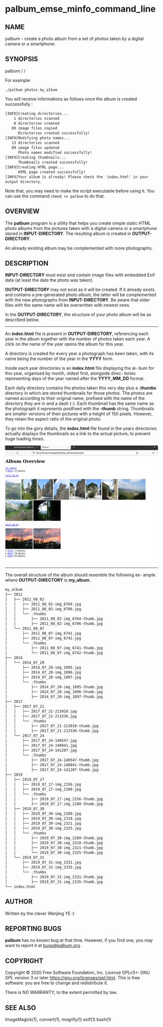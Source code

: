 # palbum_emse_minfo_command_line

## **NAME**

 palbum - create a photo album from a set of photos taken by a digital camera or a smartphone. 



## **SYNOPSIS** 

palbum /<INPUT-DIRECTORY/> /<OUTPUT-DIRECTORY/> 

For example:

```shell
./palbum photos my_album
```
You will receive informations as follows once the album is created successfully :
```
[INFO]Creating directories...
    1 directories scanned
    8 directories created
   89 image files copied
      Directories created successfully!
[INFO]Modifying photo names...
   13 directories scanned
   89 image files updated
      Photo names modified successfully!
[INFO]Creating thumbnails...
      Thumbnails created successfully!
[INFO]Creating HTML page...
      HTML page created successfully!
[INFO]Your album is already! Please check the 'index.html' in your output directory.
```

Note that, you may need to make the script executable before using it. You can use the command `chmod +x palbum` to do that.



## **OVERVIEW**

The  **palbum**  program is a utility that helps you create simple static HTML photo albums from the  pictures taken with a digital camera or a smartphone stored in **INPUT-DIRECTORY**.  The resulting album is created in  **OUTPUT-DIRECTORY**.  

An already existing album  may be complemented with more photographs. 



## **DESCRIPTION**

 **INPUT-DIRECTORY** must exist and contain image files with embedded Exif data (at least the date the photo was taken). 

**OUTPUT-DIRECTORY**  may not exist as it will be created.  If it already exists and contains a  pre-generated photo album,  the latter will be complemented with the new photographs from **INPUT-DIRECTORY**. Be aware that older files with the same name will be overwritten with newest ones. 	

In the **OUTPUT-DIRECTORY**, the structure of your photo album will be as described below. 	

---

An  **index.html** file is present in **OUTPUT-DIRECTORY**, referencing each year in the album together with the number of photos taken each year. A click on the name of the year opens the album for this year. 	

A  directory  is created for every year a photograph  has been taken, with its name being the number of the year in the **YYYY** form. 	

Inside each year directories is an **index.html** file displaying the al- bum for this year, organised by month, oldest first, alongside direc- tories  representing  days  of the year  named  after the  **YYYY_MM_DD** format. 	

Each daily directory contains  the photos taken this very day  plus a **.thumbs**  directory in which are stored  thumbnails  for those photos. The photos are named according to their original name,  prefixed with the name of the directory they are in and a dash (-). Each thumbnail  has the  same name  as  the photograph  it represents postfixed with the **-thumb** string.  Thumbnails are smaller versions of their pictures with a height of 150 pixels.  However, they retain the aspect ratio of the original photo. 	

To go into the gory details, the  **index.html**  file found in the years directories  actually displays the thumbnails as a link to the actual picture, to prevent huge loading times.



<img src=".\src\html.png" />

---

The overall structure of the album  should resemble the following ex- ample where **OUTPUT-DIRECTORY** is **my_album**. 

```
my_album
├── 2011
│   ├── 2011_08_02
│   │   ├── 2011_08_02-img_6704.jpg
│   │   ├── 2011_08_02-img_6706.jpg
│   │   └── .thumbs
│   │       ├── 2011_08_02-img_6704-thumb.jpg
│   │       ├── 2011_08_02-img_6706-thumb.jpg
│   └── 2011_08_07
│       ├── 2011_08_07-img_6741.jpg
│       ├── 2011_08_07-img_6742.jpg
│       └── .thumbs
│           ├── 2011_08_07-img_6741-thumb.jpg
│           └── 2011_08_07-img_6742-thumb.jpg
├── 2014
│   └── 2014_07_20
│       ├── 2014_07_20-img_1095.jpg
│       ├── 2014_07_20-img_1096.jpg
│       ├── 2014_07_20-img_1097.jpg
│       └── .thumbs
│           ├── 2014_07_20-img_1095-thumb.jpg
│           ├── 2014_07_20-img_1096-thumb.jpg
│           ├── 2014_07_20-img_1097-thumb.jpg
├── 2017
│   ├── 2017_07_21
│   │   ├── 2017_07_21-213010.jpg
│   │   ├── 2017_07_21-213336.jpg
│   │   └── .thumbs
│   │       ├── 2017_07_21-213010-thumb.jpg
│   │       ├── 2017_07_21-213336-thumb.jpg
│   └── 2017_07_24
│       ├── 2017_07_24-140547.jpg
│       ├── 2017_07_24-140841.jpg
│       ├── 2017_07_24-141207.jpg
│       └── .thumbs
│           ├── 2017_07_24-140547-thumb.jpg
│           ├── 2017_07_24-140841-thumb.jpg
│           ├── 2017_07_24-141207-thumb.jpg
├── 2019
│   ├── 2019_07_17
│   │   ├── 2019_07_17-img_2156.jpg
│   │   ├── 2019_07_17-img_2180.jpg
│   │   └── .thumbs
│   │       ├── 2019_07_17-img_2156-thumb.jpg
│   │       ├── 2019_07_17-img_2180-thumb.jpg
│   ├── 2019_07_30
│   │   ├── 2019_07_30-img_2289.jpg
│   │   ├── 2019_07_30-img_2318.jpg
│   │   ├── 2019_07_30-img_2321.jpg
│   │   ├── 2019_07_30-img_2325.jpg
│   │   └── .thumbs
│   │       ├── 2019_07_30-img_2289-thumb.jpg
│   │       ├── 2019_07_30-img_2318-thumb.jpg
│   │       ├── 2019_07_30-img_2321-thumb.jpg
│   │       └── 2019_07_30-img_2325-thumb.jpg
│   └── 2019_07_31
│       ├── 2019_07_31-img_2331.jpg
│       ├── 2019_07_31-img_2335.jpg
│       └── .thumbs
│           ├── 2019_07_31-img_2331-thumb.jpg
│           ├── 2019_07_31-img_2335-thumb.jpg
└── index.html
```







## AUTHOR 

Written by the clever Wenjing YE :) 



## **REPORTING BUGS** 

**palbum** has no known bug  at that time.  However, if you find one, you may want to report it at <bugs@palbum.org>. 



## **COPYRIGHT** 

Copyright © 2020 Free Software Foundation, Inc. License  GPLv3+:  GNU GPL version 3 or later <https://gnu.org/licenses/gpl.html>. This is free  software:  you  are free to change and redistribute it. 

There is NO WARRANTY, to the extent permitted by law. 



## **SEE ALSO**

 ImageMagick(1), convert(1), mogrify(1) exif(1) bash(1)
